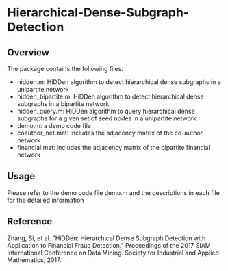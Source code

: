 # Hierarchical-Dense-Subgraph-Detection
## Overview
The package contains the following files:
- hidden.m: HiDDen algorithm to detect hierarchical dense subgraphs in a unipartite network
- hidden_bipartite.m: HiDDen algorithm to detect hierarchical dense subgraphs in a bipartite network
- hidden_query.m: HiDDen algorithm to query hierarchical dense subgraphs for a given set of seed nodes in a unipartite network
- demo.m: a demo code file 
- coauthor_net.mat: includes the adjacency matrix of the co-author network
- financial.mat: includes the adjacency matrix of the bipartite financial network

## Usage
Please refer to the demo code file demo.m and the descriptions in each file for the detailed information

## Reference
Zhang, Si, et al. "HiDDen: Hierarchical Dense Subgraph Detection with Application to Financial Fraud Detection." Proceedings of the 2017 SIAM International Conference on Data Mining. Society for Industrial and Applied Mathematics, 2017.
